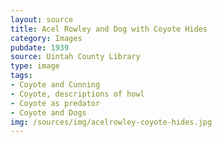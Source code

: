 ```yaml
---
layout: source
title: Acel Rowley and Dog with Coyote Hides
category: Images
pubdate: 1939
source: Uintah County Library
type: image
tags: 
- Coyote and Cunning
- Coyote, descriptions of howl
- Coyote as predator
- Coyote and Dogs
img: /sources/img/acelrowley-coyote-hides.jpg
---
```

